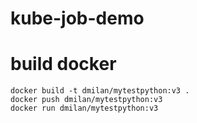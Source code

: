 # kube-job-demo
# build docker 
```
docker build -t dmilan/mytestpython:v3 .
docker push dmilan/mytestpython:v3 
docker run dmilan/mytestpython:v3 
```